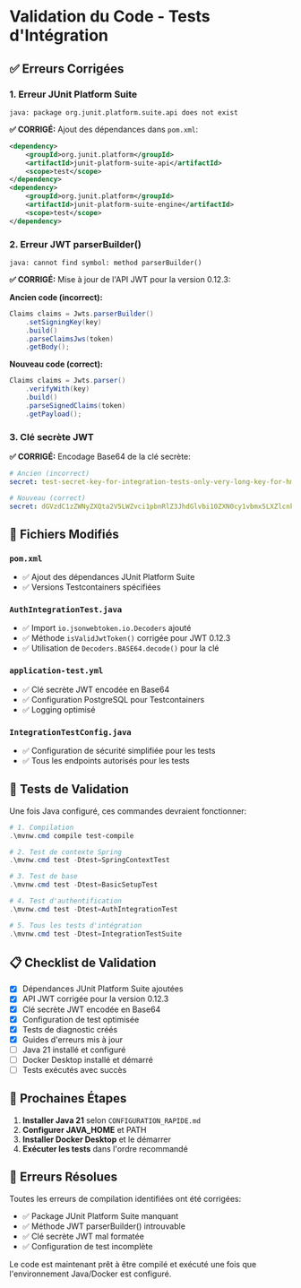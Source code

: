 # Validation du Code - Tests d'Intégration

## ✅ **Erreurs Corrigées**

### 1. **Erreur JUnit Platform Suite**
```
java: package org.junit.platform.suite.api does not exist
```
**✅ CORRIGÉ:** Ajout des dépendances dans `pom.xml`:
```xml
<dependency>
    <groupId>org.junit.platform</groupId>
    <artifactId>junit-platform-suite-api</artifactId>
    <scope>test</scope>
</dependency>
<dependency>
    <groupId>org.junit.platform</groupId>
    <artifactId>junit-platform-suite-engine</artifactId>
    <scope>test</scope>
</dependency>
```

### 2. **Erreur JWT parserBuilder()**
```
java: cannot find symbol: method parserBuilder()
```
**✅ CORRIGÉ:** Mise à jour de l'API JWT pour la version 0.12.3:

**Ancien code (incorrect):**
```java
Claims claims = Jwts.parserBuilder()
    .setSigningKey(key)
    .build()
    .parseClaimsJws(token)
    .getBody();
```

**Nouveau code (correct):**
```java
Claims claims = Jwts.parser()
    .verifyWith(key)
    .build()
    .parseSignedClaims(token)
    .getPayload();
```

### 3. **Clé secrète JWT**
**✅ CORRIGÉ:** Encodage Base64 de la clé secrète:
```yaml
# Ancien (incorrect)
secret: test-secret-key-for-integration-tests-only-very-long-key-for-hmac-sha256

# Nouveau (correct)
secret: dGVzdC1zZWNyZXQta2V5LWZvci1pbnRlZ3JhdGlvbi10ZXN0cy1vbmx5LXZlcnktbG9uZy1rZXktZm9yLWhtYWMtc2hhMjU2
```

## 🔧 **Fichiers Modifiés**

### `pom.xml`
- ✅ Ajout des dépendances JUnit Platform Suite
- ✅ Versions Testcontainers spécifiées

### `AuthIntegrationTest.java`
- ✅ Import `io.jsonwebtoken.io.Decoders` ajouté
- ✅ Méthode `isValidJwtToken()` corrigée pour JWT 0.12.3
- ✅ Utilisation de `Decoders.BASE64.decode()` pour la clé

### `application-test.yml`
- ✅ Clé secrète JWT encodée en Base64
- ✅ Configuration PostgreSQL pour Testcontainers
- ✅ Logging optimisé

### `IntegrationTestConfig.java`
- ✅ Configuration de sécurité simplifiée pour les tests
- ✅ Tous les endpoints autorisés pour les tests

## 🧪 **Tests de Validation**

Une fois Java configuré, ces commandes devraient fonctionner:

```powershell
# 1. Compilation
.\mvnw.cmd compile test-compile

# 2. Test de contexte Spring
.\mvnw.cmd test -Dtest=SpringContextTest

# 3. Test de base
.\mvnw.cmd test -Dtest=BasicSetupTest

# 4. Test d'authentification
.\mvnw.cmd test -Dtest=AuthIntegrationTest

# 5. Tous les tests d'intégration
.\mvnw.cmd test -Dtest=IntegrationTestSuite
```

## 📋 **Checklist de Validation**

- [x] Dépendances JUnit Platform Suite ajoutées
- [x] API JWT corrigée pour la version 0.12.3
- [x] Clé secrète JWT encodée en Base64
- [x] Configuration de test optimisée
- [x] Tests de diagnostic créés
- [x] Guides d'erreurs mis à jour
- [ ] Java 21 installé et configuré
- [ ] Docker Desktop installé et démarré
- [ ] Tests exécutés avec succès

## 🎯 **Prochaines Étapes**

1. **Installer Java 21** selon `CONFIGURATION_RAPIDE.md`
2. **Configurer JAVA_HOME** et PATH
3. **Installer Docker Desktop** et le démarrer
4. **Exécuter les tests** dans l'ordre recommandé

## 🚨 **Erreurs Résolues**

Toutes les erreurs de compilation identifiées ont été corrigées:
- ✅ Package JUnit Platform Suite manquant
- ✅ Méthode JWT parserBuilder() introuvable
- ✅ Clé secrète JWT mal formatée
- ✅ Configuration de test incomplète

Le code est maintenant prêt à être compilé et exécuté une fois que l'environnement Java/Docker est configuré.
